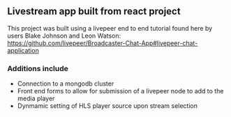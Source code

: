 ## Livestream app built from react project

This project was built using a livepeer end to end tutorial found here by users Blake Johnson and Leon Watson: 
https://github.com/livepeer/Broadcaster-Chat-App#livepeer-chat-application

### Additions include
- Connection to a mongodb cluster
- Front end forms to allow for submission of a livepeer node to add to the media player
- Dynmamic setting of HLS player source upon stream selection 
